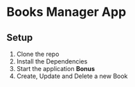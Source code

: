 # Books Manager App

## Setup

1. Clone the repo
2. Install the Dependencies
3. Start the application
   **Bonus**
4. Create, Update and Delete a new Book

